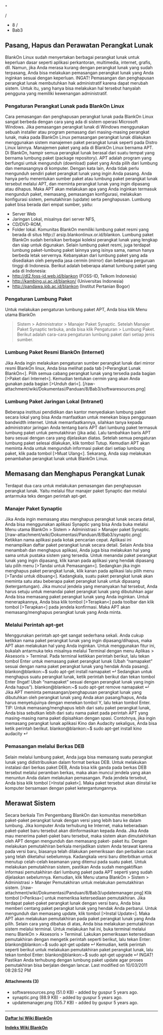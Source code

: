 

    *









  /


  * 8  /
  * Bab3
## Pasang, Hapus dan Perawatan Perangkat Lunak
BlankOn Linux sudah menyertakan berbagai perangkat lunak untuk keperluan dasar
seperti aplikasi perkantoran, multimedia, internet, grafis, dll. Namun, jika
Anda merasa kurang dengan perangkat lunak yang sudah terpasang, Anda bisa
melakukan pemasangan perangkat lunak yang Anda inginkan sesuai dengan
keperluan.
     INGAT! Pemasangan dan penghapusan perangkat lunak membutuhkan hak
     administratif karena dapat merubah sistem. Untuk itu, yang hanya bisa
     melakukan hal tersebut hanyalah pengguna yang memiliki kewenangan
     administratif.
### Pengaturan Perangkat Lunak pada BlankOn Linux
Cara pemasangan dan penghapusan perangkat lunak pada BlankOn Linux sangat
berbeda dengan cara yang ada di sistem operasi Microsoft Windows. Jika
pemasangan perangkat lunak di Windows menggunakan sebuah installer atau program
pemasang dari masing-masing perangkat lunak, maka pada BlankOn Linux pemasangan
perangkat lunak dilakukan menggunakan sistem manajemen paket perangkat lunak
seperti pada Distro Linux lainnya. Manajemen paket yang ada di BlankOn Linux
bernama APT.
Di BlankOn, hampir semua perangkat lunak berasal dari suatu tempat yang bernama
lumbung paket (package repository). APT adalah program yang berfungsi untuk
mengunduh (download) paket yang Anda pilih dari lumbung dan memasangnya di
komputer.
Dengan kata lain, Anda tidak perlu mengunduh sendiri paket perangkat lunak yang
ingin Anda pasang. Anda hanya perlu menentukan sumber paket atau lumbung paket
perangkat lunak tersebut melalui APT, dan meminta perangkat lunak yang ingin
dipasang atau dihapus. Maka APT akan melakukan apa yang Anda inginkan termasuk
mengunduh paket, memasang, pemasangan konfigurasi, melakukan konfigurasi
sistem, pemutakhiran (update) serta penghapusan.
Lumbung paket bisa berada dari empat sumber, yaitu:
  * Server Web
  * Jaringan Lokal, misalnya dari server NFS,
  * CD/DVD-ROM,
  * Folder lokal.
Komunitas BlankOn memiliki lumbung paket resmi yang berada di situs ​http://
arsip.blankonlinux.or.id/blankon. Lumbung paket BlankOn sudah berisikan
berbagai koleksi perangkat lunak yang lengkap dan siap untuk digunakan.
Selain lumbung paket resmi, juga terdapat lumbung paket-lumbung paket lainnya
yang isinya sama, namun hanya berbeda letak servernya. Kebanyakan dari lumbung
paket yang ada disediakan oleh penyedia jasa cermin (mirror) dan beberapa
perguruan tinggi di Indonesia. Berikut adalah beberapa alamat lumbung paket
yang ada di Indonesia:
  * ​http://dl2.foss-id.web.id/blankon (FOSS-ID, Telkom Indonesia)
  * ​http://kambing.ui.ac.id/blankon/ (Universitas Indonesia)
  * ​http://pandawa.ipb.ac.id/blankon (Institut Pertanian Bogor)
### Pengaturan Lumbung Paket
Untuk melakukan pengaturan lumbung paket APT, Anda bisa klik Menu utama BlankOn
> Sistem > Administrator > Manajer Paket Synaptic. Setelah Manajer Paket
Synaptic terbuka, anda bisa klik Pengaturan > Lumbung Paket. Berikut adalah
cara-cara pengaturan lumbung paket dari setiap jenis sumber.
### Lumbung Paket Resmi BlankOn (Internet)
Jika Anda ingin melakukan pengaturan sumber perangkat lunak dari mirror resmi
BlankOn linux, Anda bisa melihat pada tab [>Perangkat Lunak BlankOn<]. Pilih
semua cabang perangkat lunak yang tersedia pada bagian [>Paket dari Internet<].
Kemudian tentukan cermin yang akan Anda gunakan pada bagian [>Unduh dari<].
[/raw-attachment/wiki/Dokumentasi/Panduan/8/Bab3/softwaresources.png]
### Lumbung Paket Jaringan Lokal (Intranet)
Beberapa institusi pendidikan dan kantor menyediakan lumbung paket secara lokal
yang bisa Anda manfaatkan untuk menekan biaya penggunaan bandwidth internet.
Untuk memanfaatkannya, silahkan tanya kepada administrator jaringan Anda
tentang baris APT dari lumbung paket termasuk lumbung paket untuk pemutakhiran
(jika ada). Lalu tambahkan baris APT baru sesuai dengan cara yang dijelaskan
diatas.
Setelah semua pengaturan lumbung paket selesai dilakukan, klik tombol Tutup.
Kemudian APT akan meminta Anda untuk mengunduh informasi paket dari setiap
lumbung paket, klik pada tombol [>Muat Ulang<]. Sekarang, Anda siap melakukan
penambahan perangkat lunak untuk BlankOn Linux.
## Memasang dan Menghapus Perangkat Lunak
Terdapat dua cara untuk melakukan pemasangan dan penghapusan perangkat lunak.
Yaitu melalui fitur manajer paket Synaptic dan melalui antarmuka teks dengan
perintah apt-get.
### Manajer Paket Synaptic
Jika Anda ingin memasang atau menghapus perangkat lunak secara detail, Anda
bisa menggunakan aplikasi Synaptic yang bisa Anda buka melalui Menu utama
BlankOn > Sistem > Administrasi > Manajer paket Synaptic.
[/raw-attachment/wiki/Dokumentasi/Panduan/8/Bab3/synaptic.png]
Ketikkan nama aplikasi pada kotak pencarian cepat. Aplikasi ini menampilkan
daftar paket perangkat lunak secara detail. Selain Anda bisa menambah dan
menghapus aplikasi, Anda juga bisa melakukan hal yang sama untuk pustaka sistem
yang tersedia. Untuk menandai paket perangkat lunak yang ingin dipasang, klik
kanan pada aplikasi yang hendak dipasang lalu pilih menu [>Tandai untuk
Pemasangan<]. Sedangkan jika ingin menghapus paket perangkat lunak, klik kanan
pada aplikasi lalu pilih menu [>Tandai untuk dibuang<]. Kadangkala, suatu paket
perangkat lunak akan meminta satu atau beberapa paket perangkat lunak untuk
dipasang (ketergantungan). Jika muncul jendela yang menanyakan hal tersebut,
Anda harus setuju untuk menandai paket perangkat lunak yang dibutuhkan agar
Anda bisa memasang paket perangkat lunak yang Anda inginkan.
Untuk menerapkannya, Anda bisa klik tombol [>Terapkan<] pada toolbar dan klik
tombol [>Terapkan<] pada jendela konfirmasi. Maka APT akan memasang/menghapus
perangkat lunak yang Anda minta.
### Melalui Perintah apt-get
Menggunakan perintah apt-get sangat sederhana sekali. Anda cukup ketikkan nama
paket perangkat lunak yang ingin dipasang/dihapus, maka APT akan melakukan hal
yang Anda inginkan.
Untuk menggunakan fitur ini, bukalah antarmuka teks misalnya melalui Terminal
dengan menu Aplikas > Aksesoris > Terminal.
Pada terminal ketikkan perintah berikut, lalu tekan tombol Enter untuk memasang
paket perangkat lunak (Ubah “namapaket” sesuai dengan nama paket perangkat
lunak yang hendak Anda pasang).
blankon@blankon:~$ sudo apt-get install namapaket ↵
Sedangkan untuk menghapus suatu perangkat lunak, ketik perintah berikut dan
tekan tombol Enter (Ingat! Ubah “namapaket” sesuai dengan perangkat lunak yang
ingin Anda hapus”).
blankon@blankon:~$ sudo apt-get remove namapaket ↵
Jika APT meminta pemasangan/penghapusan perangkat lunak yang dibutuhkan oleh
perangkat lunak yang Anda akan pasang/hapus, Anda harus menyetujuinya dengan
menekan tombol Y, lalu tekan tombol Enter.
     TIP: Untuk memasang/menghapus lebih dari satu paket perangkat lunak,
     Anda bisa sebutkan lebih dari satu nama paket pada perintah APT yang
     masing-masing nama paket dipisahkan dengan spasi. Contohnya, jika
     ingin memasang perangkat lunak aplikasi Kino dan Audacity sekaligus,
     Anda bisa ketik perintah berikut.
blankon@blankon:~$ sudo apt-get install kino audacity ↵
### Pemasangan melalui Berkas DEB
Selain melalui lumbung paket, Anda juga bisa memasang suatu perangkat lunak
yang didistribusikan dalam format berkas DEB. Untuk melakukan instalasi dari
berkas paket DEB, Anda bisa klik ganda pada berkas DEB tersebut melalui
peramban berkas, maka akan muncul jendela yang akan menuntun Anda dalam
melakukan pemasangan.
Pada jendela tersebut, Anda bisa klik tombol [>Instal paket<]. Maka paket
tersebut akan diinstal ke komputer bersamaan dengan paket ketergantungannya.
## Merawat Sistem
Secara berkala Tim Pengembang BlankOn dan komunitas menerbitkan paket-paket
perangkat lunak dengan versi yang lebih baru ke dalam lumbung. Jika komputer
Anda terhubung ke Internet, maka keberadaan paket-paket baru tersebut akan
diinformasikan kepada Anda. Jika Anda mau menerima paket-paket baru tersebut,
maka sistem akan dimutakhirkan oleh APT dengan mengunduh dan memasang paket-
paket itu.
Dengan melakukan pemutakhiran berkala menjadikan sistem Anda terawat karena
pada versi baru, biasanya telah dilakukan pemeriksaan dan perbaikan cacat yang
telah diketahui sebelumnya. Kadangkala versi baru diterbitkan untuk menutup
celah-celah keamanan yang ditemui pada suatu paket.
Untuk melakukan pemutakhiran sistem, pastikan Anda sudah mengaktifkan informasi
pemutakhiran dari lumbung paket pada APT seperti yang sudah dijelaskan
sebelumnya. Kemudian, klik Menu utama BlankOn > Sistem > Administrasi > Manajer
Pemutakhiran untuk melakukan pemutakhiran sistem.
[/raw-attachment/wiki/Dokumentasi/Panduan/8/Bab3/updatemanager.png]
Klik tombol [>Periksa<] untuk memeriksa ketersediaan pemutakhiran. Jika
terdapat paket-paket perangkat lunak dengan versi baru, Anda bisa memberi
centang paket perangkat lunak yang hendak Anda perbarui. Untuk mengunduh dan
memasang update, klik tombol [>Instal Update<]. Maka APT akan melakukan
pemutakhiran pada paket perangkat lunak yang Anda pilih.
Selain cara yang dibahas di atas, Anda bisa melakukan pemutakhiran sistem
melalui terminal. Untuk melakukan hal ini, buka terminal melalui menu BlankOn >
Aksesoris > Terminal. Lakukan pemeriksaan ketersediaan pemutakhiran dengan
mengetik perintah seperti berikut, lalu tekan Enter:
blankon@blankon:~$ sudo apt-get update ↵
Kemudian, ketik perintah seperti berikut untuk melakukan pemutakhiran paket
perangkat lunak, lalu tekan tombol Enter:
blankon@blankon:~$ sudo apt-get upgrade ↵
     INGAT! Pastikan Anda terhubung dengan lumbung paket update agar
     proses pemutakhiran bisa berjalan dengan lancar.
Last modified on 10/03/2011 08:28:52 PM
#### Attachments (3)
  * softwaresources.png​ (51.0 KB) - added by guspur 5 years ago.
  * synaptic.png​ (88.9 KB) - added by guspur 5 years ago.
  * updatemanager.png​ (105.7 KB) - added by guspur 5 years ago.
#### 
    
 
 
 
 
 
---
[**Daftar Isi Wiki BlankOn**](/DaftarIsi/README.md)
 
[**Indeks Wiki BlankOn**](/Indeks.md)
